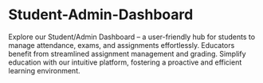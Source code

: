 # Student-Admin-Dashboard
Explore our Student/Admin Dashboard – a user-friendly hub for students to manage attendance, exams, and assignments effortlessly. Educators benefit from streamlined assignment management and grading. Simplify education with our intuitive platform, fostering a proactive and efficient learning environment.
